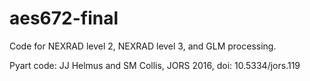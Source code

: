 # aes672-final
Code for NEXRAD level 2, NEXRAD level 3, and GLM processing.

Pyart code: JJ Helmus and SM Collis, JORS 2016, doi: 10.5334/jors.119
